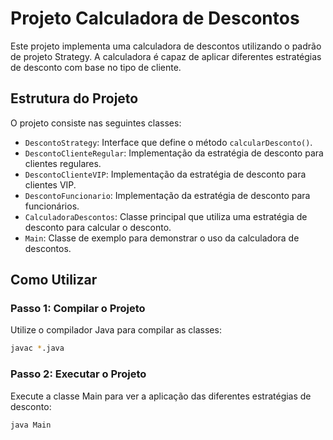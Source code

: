 # Projeto Calculadora de Descontos

Este projeto implementa uma calculadora de descontos utilizando o padrão de projeto Strategy. A calculadora é capaz de aplicar diferentes estratégias de desconto com base no tipo de cliente.

## Estrutura do Projeto

O projeto consiste nas seguintes classes:

- `DescontoStrategy`: Interface que define o método `calcularDesconto()`.
- `DescontoClienteRegular`: Implementação da estratégia de desconto para clientes regulares.
- `DescontoClienteVIP`: Implementação da estratégia de desconto para clientes VIP.
- `DescontoFuncionario`: Implementação da estratégia de desconto para funcionários.
- `CalculadoraDescontos`: Classe principal que utiliza uma estratégia de desconto para calcular o desconto.
- `Main`: Classe de exemplo para demonstrar o uso da calculadora de descontos.

## Como Utilizar

### Passo 1: Compilar o Projeto
Utilize o compilador Java para compilar as classes:

```bash
javac *.java
```

### Passo 2: Executar o Projeto
Execute a classe Main para ver a aplicação das diferentes estratégias de desconto:

```bash
java Main
```
